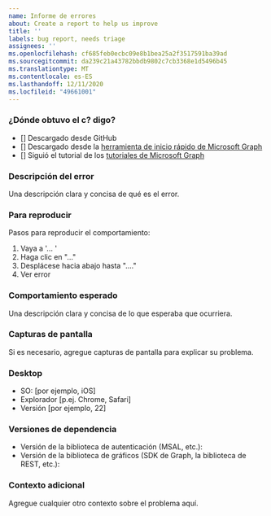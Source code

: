 ```yaml
---
name: Informe de errores
about: Create a report to help us improve
title: ''
labels: bug report, needs triage
assignees: ''
ms.openlocfilehash: cf685feb0ecbc09e8b1bea25a2f3517591ba39ad
ms.sourcegitcommit: da239c21a43782bbdb9802c7cb3368e1d5496b45
ms.translationtype: MT
ms.contentlocale: es-ES
ms.lasthandoff: 12/11/2020
ms.locfileid: "49661001"
---
```

### <a name="where-did-you-get-the-code"></a>¿Dónde obtuvo el c? digo?

- [] Descargado desde GitHub
- [] Descargado desde la [herramienta de inicio rápido de Microsoft Graph](https://developer.microsoft.com/graph/quick-start)
- [] Siguió el tutorial de los [tutoriales de Microsoft Graph](https://docs.microsoft.com/graph/tutorials)

### <a name="describe-the-bug"></a>Descripción del error

Una descripción clara y concisa de qué es el error.

### <a name="to-reproduce"></a>Para reproducir

Pasos para reproducir el comportamiento:

1. Vaya a '... '
1. Haga clic en "..."
1. Desplácese hacia abajo hasta "...."
1. Ver error

### <a name="expected-behavior"></a>Comportamiento esperado

Una descripción clara y concisa de lo que esperaba que ocurriera.

### <a name="screenshots"></a>Capturas de pantalla

Si es necesario, agregue capturas de pantalla para explicar su problema.

### <a name="desktop"></a>Desktop

- SO: [por ejemplo, iOS]
- Explorador [p.ej. Chrome, Safari]
- Versión [por ejemplo, 22]

### <a name="dependency-versions"></a>Versiones de dependencia

- Versión de la biblioteca de autenticación (MSAL, etc.):
- Versión de la biblioteca de gráficos (SDK de Graph, la biblioteca de REST, etc.):

### <a name="additional-context"></a>Contexto adicional

Agregue cualquier otro contexto sobre el problema aquí.
